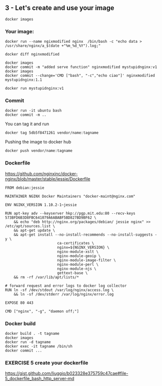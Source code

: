 3 - Let's create and use your image
-----------------------------------

    docker images

### Your image:

    docker run --name ngixmodified nginx  /bin/bash -c "echo data > /usr/share/nginx/a_$(date +"%m_%d_%Y").log;"
    
    docker diff nginxmodified
    
    docker images
    docker commit -m "added serve function" nginxmodified mystupidnginx:v1
    docker images
    docker commit --change='CMD ["bash", "-c","echo ciao"]' nginxmodified mystupidnginx:1.1
    
    docker run mystupidnginx:v1

### Commit

    docker run -it ubuntu bash
    docker commit -m ..  

You can tag it and run 
   
    docker tag 5db5f8471261 vendor/name:tagname
   
Pushing the image to docker hub

    docker push vendor/name:tagname
   
### Dockerfile

https://github.com/nginxinc/docker-nginx/blob/master/stable/jessie/Dockerfile

    FROM debian:jessie
    
    MAINTAINER NGINX Docker Maintainers "docker-maint@nginx.com"
    
    ENV NGINX_VERSION 1.10.2-1~jessie
    
    RUN apt-key adv --keyserver hkp://pgp.mit.edu:80 --recv-keys 573BFD6B3D8FBC641079A6ABABF5BD827BD9BF62 \
    	&& echo "deb http://nginx.org/packages/debian/ jessie nginx" >> /etc/apt/sources.list \
    	&& apt-get update \
    	&& apt-get install --no-install-recommends --no-install-suggests -y \
    						ca-certificates \
    						nginx=${NGINX_VERSION} \
    						nginx-module-xslt \
    						nginx-module-geoip \
    						nginx-module-image-filter \
    						nginx-module-perl \
    						nginx-module-njs \
    						gettext-base \
    	&& rm -rf /var/lib/apt/lists/*
    
    # forward request and error logs to docker log collector
    RUN ln -sf /dev/stdout /var/log/nginx/access.log \
    	&& ln -sf /dev/stderr /var/log/nginx/error.log
    
    EXPOSE 80 443
    
    CMD ["nginx", "-g", "daemon off;"]

### Docker build

    docker build . -t tagname
    docker images
    docker run -d tagname
    docker exec -it tagname /bin/sh
    docker commit ...

### EXERCISE 5 create your dockerfile

https://gist.github.com/liuggio/b023328e375759c47cae#file-5_dockerfile_bash_http_server-md